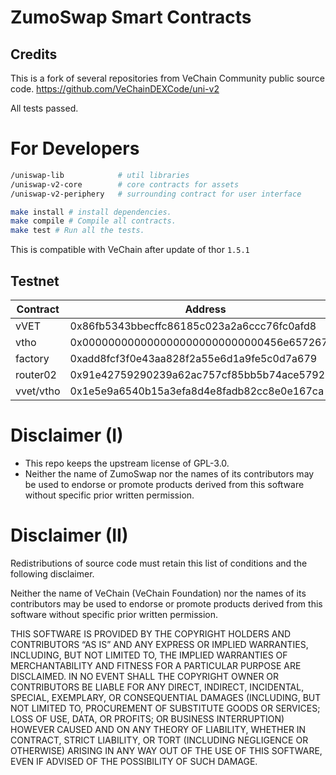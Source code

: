 # ZumoSwap Smart Contracts

## Credits
This is a fork of several repositories from VeChain Community public source code.
https://github.com/VeChainDEXCode/uni-v2

All tests passed.

# For Developers
```bash
/uniswap-lib            # util libraries
/uniswap-v2-core        # core contracts for assets
/uniswap-v2-periphery   # surrounding contract for user interface
```

```bash
make install # install dependencies.
make compile # Compile all contracts.
make test # Run all the tests.
```

This is compatible with VeChain after update of thor `1.5.1`

## Testnet

| Contract  |                  Address                   |
| --------- | ------------------------------------------ |
| vVET      | 0x86fb5343bbecffc86185c023a2a6ccc76fc0afd8 |
| vtho      | 0x0000000000000000000000000000456e65726779 |
| factory   | 0xadd8fcf3f0e43aa828f2a55e6d1a9fe5c0d7a679 |
| router02  | 0x91e42759290239a62ac757cf85bb5b74ace57927 |
| vvet/vtho | 0x1e5e9a6540b15a3efa8d4e8fadb82cc8e0e167ca |


# Disclaimer (I)

- This repo keeps the upstream license of GPL-3.0.
- Neither the name of ZumoSwap nor the names of its contributors may be used to endorse or promote products derived from this software without specific prior written permission.

# Disclaimer (II)
Redistributions of source code must retain this list of conditions and the following disclaimer.

Neither the name of VeChain (VeChain Foundation) nor the names of its contributors may be used to endorse or promote products derived from this software without specific prior written permission.

THIS SOFTWARE IS PROVIDED BY THE COPYRIGHT HOLDERS AND CONTRIBUTORS “AS IS” AND ANY EXPRESS OR IMPLIED WARRANTIES, INCLUDING, BUT NOT LIMITED TO, THE IMPLIED WARRANTIES OF MERCHANTABILITY AND FITNESS FOR A PARTICULAR PURPOSE ARE DISCLAIMED. IN NO EVENT SHALL THE COPYRIGHT OWNER OR CONTRIBUTORS BE LIABLE FOR ANY DIRECT, INDIRECT, INCIDENTAL, SPECIAL, EXEMPLARY, OR CONSEQUENTIAL DAMAGES (INCLUDING, BUT NOT LIMITED TO, PROCUREMENT OF SUBSTITUTE GOODS OR SERVICES; LOSS OF USE, DATA, OR PROFITS; OR BUSINESS INTERRUPTION) HOWEVER CAUSED AND ON ANY THEORY OF LIABILITY, WHETHER IN CONTRACT, STRICT LIABILITY, OR TORT (INCLUDING NEGLIGENCE OR OTHERWISE) ARISING IN ANY WAY OUT OF THE USE OF THIS SOFTWARE, EVEN IF ADVISED OF THE POSSIBILITY OF SUCH DAMAGE.
